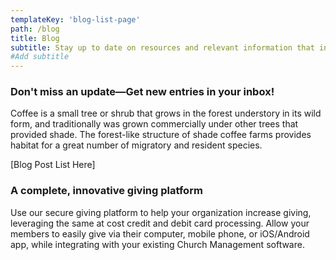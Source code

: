 ```yaml
---
templateKey: 'blog-list-page'
path: /blog
title: Blog
subtitle: Stay up to date on resources and relevant information that intersect with giving, technology, and faith based nonprofits.
#Add subtitle
---
```

### Don't miss an update—Get new entries in your inbox!
Coffee is a small tree or shrub that grows in the forest understory in its wild form, and traditionally was grown commercially under other trees that provided shade. The forest-like structure of shade coffee farms provides habitat for a great number of migratory and resident species.

[Blog Post List Here]

### A complete, innovative giving platform
Use our secure giving platform to help your organization increase giving, leveraging the same at cost credit and debit card processing. Allow your members to easily give via their computer, mobile phone, or iOS/Android app, while integrating with your existing Church Management software.
